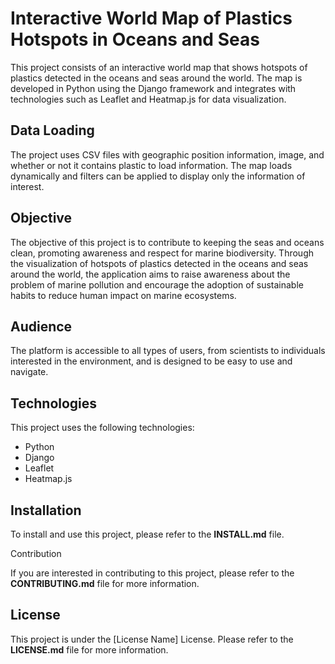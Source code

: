 # Interactive World Map of Plastics Hotspots in Oceans and Seas

This project consists of an interactive world map that shows hotspots of plastics detected in the oceans and seas around the world. The map is developed in Python using the Django framework and integrates with technologies such as Leaflet and Heatmap.js for data visualization.

## Data Loading

The project uses CSV files with geographic position information, image, and whether or not it contains plastic to load information. The map loads dynamically and filters can be applied to display only the information of interest.

## Objective

The objective of this project is to contribute to keeping the seas and oceans clean, promoting awareness and respect for marine biodiversity. Through the visualization of hotspots of plastics detected in the oceans and seas around the world, the application aims to raise awareness about the problem of marine pollution and encourage the adoption of sustainable habits to reduce human impact on marine ecosystems.

## Audience

The platform is accessible to all types of users, from scientists to individuals interested in the environment, and is designed to be easy to use and navigate.

## Technologies

This project uses the following technologies:

- Python
- Django
- Leaflet
- Heatmap.js

## Installation

To install and use this project, please refer to the **INSTALL.md** file.

Contribution

If you are interested in contributing to this project, please refer to the **CONTRIBUTING.md** file for more information.

## License

This project is under the [License Name] License. Please refer to the **LICENSE.md** file for more information.
